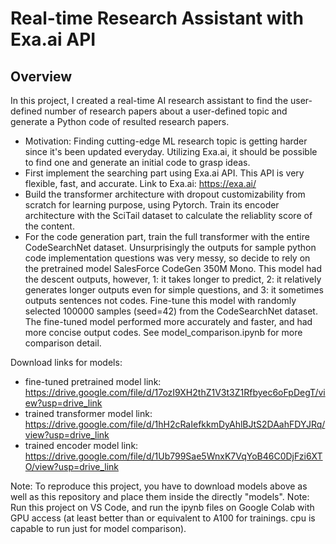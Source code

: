 # Real-time Research Assistant with Exa.ai API

## Overview
In this project, I created a real-time AI research assistant to find the user-defined number of research papers about a user-defined topic and generate a Python code of resulted research papers.
- Motivation: Finding cutting-edge ML research topic is getting harder since it's been updated everyday. Utilizing Exa.ai, it should be possible to find one and generate an initial code to grasp ideas.
- First implement the searching part using Exa.ai API. This API is very flexible, fast, and accurate. Link to Exa.ai: https://exa.ai/
- Build the transformer architecture with dropout customizability from scratch for learning purpose, using Pytorch. Train its encoder architecture with the SciTail dataset to calculate the reliablity score of the content.
- For the code generation part, train the full transformer with the entire CodeSearchNet dataset. Unsurprisingly the outputs for sample python code implementation questions was very messy, so decide to rely on the pretrained model SalesForce CodeGen 350M Mono. This model had the descent outputs, however, 1: it takes longer to predict, 2: it relatively generates longer outputs even for simple questions, and 3: it sometimes outputs sentences not codes. Fine-tune this model with randomly selected 100000 samples (seed=42) from the CodeSearchNet dataset. The fine-tuned model performed more accurately and faster, and had more concise output codes. See model_comparison.ipynb for more comparison detail.

Download links for models:
- fine-tuned pretrained model link: https://drive.google.com/file/d/17ozI9XH2thZ1V3t3Z1Rfbyec6oFpDegT/view?usp=drive_link 
- trained transformer model link: https://drive.google.com/file/d/1hH2cRaIefkkmDyAhlBJtS2DAahFDYJRq/view?usp=drive_link
- trained encoder model link: https://drive.google.com/file/d/1Ub799Sae5WnxK7VqYoB46C0DjFzi6XTO/view?usp=drive_link

Note: To reproduce this project, you have to download models above as well as this repository and place them inside the directly "models".
Note: Run this project on VS Code, and run the ipynb files on Google Colab with GPU access (at least better than or equivalent to A100 for trainings. cpu is capable to run just for model comparison).
